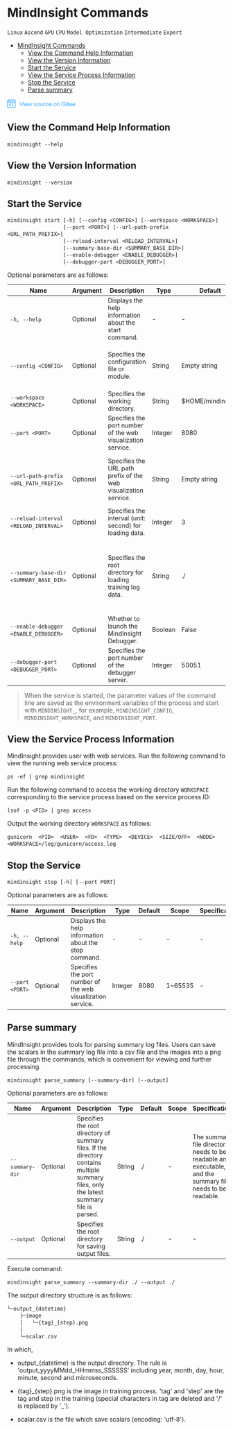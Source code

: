 # MindInsight Commands

`Linux` `Ascend` `GPU` `CPU` `Model Optimization` `Intermediate` `Expert`

<!-- TOC -->

- [MindInsight Commands](#mindinsight-commands)
    - [View the Command Help Information](#view-the-command-help-information)
    - [View the Version Information](#view-the-version-information)
    - [Start the Service](#start-the-service)
    - [View the Service Process Information](#view-the-service-process-information)
    - [Stop the Service](#stop-the-service)
    - [Parse summary](#parse-summary)

<!-- /TOC -->

<a href="https://gitee.com/mindspore/docs/blob/master/tutorials/training/source_en/advanced_use/mindinsight_commands.md" target="_blank"><img src="../_static/logo_source.png"></a>

## View the Command Help Information

```shell
mindinsight --help
```

## View the Version Information

```shell
mindinsight --version
```

## Start the Service

```shell
mindinsight start [-h] [--config <CONFIG>] [--workspace <WORKSPACE>]
                  [--port <PORT>] [--url-path-prefix <URL_PATH_PREFIX>]
                  [--reload-interval <RELOAD_INTERVAL>]
                  [--summary-base-dir <SUMMARY_BASE_DIR>]
                  [--enable-debugger <ENABLE_DEBUGGER>]
                  [--debugger-port <DEBUGGER_PORT>]
```

Optional parameters are as follows:

|Name|Argument|Description|Type|Default|Scope|Specifications|
|---|---|---|---|---|---|---|
|`-h, --help`|Optional|Displays the help information about the start command.|-|-|-|-|
|`--config <CONFIG>`|Optional|Specifies the configuration file or module.|String|Empty string|-|Physical file path (file:/path/to/config.py) or a module path (python:path.to.config.module) that can be identified by Python.|
|`--workspace <WORKSPACE>`|Optional|Specifies the working directory.|String|$HOME/mindinsight|-|-|
|`--port <PORT>`|Optional|Specifies the port number of the web visualization service.|Integer|8080|1~65535|-|
|`--url-path-prefix <URL_PATH_PREFIX>`|Optional|Specifies the URL path prefix of the web visualization service.|String|Empty string|-|URL path prefix consists of segments separated by slashes. Each segment supports alphabets / digits / underscores / dashes / dots, but not single dot or double dots.|
|`--reload-interval <RELOAD_INTERVAL>`|Optional|Specifies the interval (unit: second) for loading data.|Integer|3|0~300|The value 0 indicates that data is loaded only once.|
|`--summary-base-dir <SUMMARY_BASE_DIR>`|Optional|Specifies the root directory for loading training log data.|String|./|-|MindInsight traverses the direct subdirectories in this directory and searches for log files. If a direct subdirectory contains log files, it is identified as the log file directory. If a root directory contains log files, it is identified as the log file directory.|
|`--enable-debugger <ENABLE_DEBUGGER>`|Optional|Whether to launch the MindInsight Debugger.|Boolean|False|True/False|-|
|`--debugger-port <DEBUGGER_PORT>`|Optional|Specifies the port number of the debugger server.|Integer|50051|1~65535|-|

> When the service is started, the parameter values of the command line are saved as the environment variables of the process and start with `MINDINSIGHT_`, for example, `MINDINSIGHT_CONFIG`, `MINDINSIGHT_WORKSPACE`, and `MINDINSIGHT_PORT`.

## View the Service Process Information

MindInsight provides user with web services. Run the following command to view the running web service process:

```shell
ps -ef | grep mindinsight
```

Run the following command to access the working directory `WORKSPACE` corresponding to the service process based on the service process ID:

```shell
lsof -p <PID> | grep access
```

Output the working directory `WORKSPACE` as follows:

```shell
gunicorn  <PID>  <USER>  <FD>  <TYPE>  <DEVICE>  <SIZE/OFF>  <NODE>  <WORKSPACE>/log/gunicorn/access.log
```

## Stop the Service

```shell
mindinsight stop [-h] [--port PORT]
```

Optional parameters are as follows:

|Name|Argument|Description|Type|Default|Scope|Specifications|
|---|---|---|---|---|---|---|
|`-h, --help`|Optional|Displays the help information about the stop command.|-|-|-|-|
|`--port <PORT>`|Optional|Specifies the port number of the web visualization service.|Integer|8080|1~65535|-|

## Parse summary

MindInsight provides tools for parsing summary log files. Users can save the scalars in the summary log file into a csv file and the images into a png file through the commands, which is convenient for viewing and further processing.

```shell
mindinsight parse_summary [--summary-dir] [--output]
```

Optional parameters are as follows:

|Name|Argument|Description|Type|Default|Scope|Specifications|
|---|---|---|---|---|---|---|
|`--summary-dir`|Optional|Specifies the root directory of summary files. If the directory contains multiple summary files, only the latest summary file is parsed.|String|./|-|The summary file directory needs to be readable and executable, and the summary file needs to be readable.|
|`--output`|Optional|Specifies the root directory for saving output files.|String|./|-|-|

Execute command:

```shell
mindinsight parse_summary --summary-dir ./ --output ./
```

The output directory structure is as follows:

```text
└─output_{datetime}
    ├─image
    │   └─{tag}_{step}.png
    │
    └─scalar.csv
```

In which, 

- output_{datetime} is the output directory. The rule is 'output_yyyyMMdd_HHmmss_SSSSSS' including year, month, day, hour, minute, second and microseconds.

- {tag}\_{step}.png is the image in training process. 'tag' and 'step' are the tag and step in the training (special characters in tag are deleted and '/' is replaced by '_').

- scalar.csv is the file which save scalars (encoding: 'utf-8').
